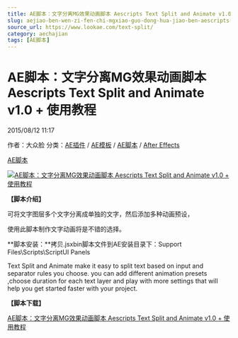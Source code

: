 ```yaml
---
title: AE脚本：文字分离MG效果动画脚本 Aescripts Text Split and Animate v1.0 + 使用教程
slug: aejiao-ben-wen-zi-fen-chi-mgxiao-guo-dong-hua-jiao-ben-aescripts-text-split-and-animate-v1-0-shi-yong-jiao-cheng
source_url: https://www.lookae.com/text-split/
category: aechajian
tags: [AE脚本]
---
```

# AE脚本：文字分离MG效果动画脚本 Aescripts Text Split and Animate v1.0 + 使用教程

2015/08/12 11:17

作者：大众脸
分类：[AE插件](https://www.lookae.com/after-effects/aechajian/) / [AE模板](https://www.lookae.com/after-effects/other-after-effects/) / [AE脚本](https://www.lookae.com/after-effects/aescripts/) / [After Effects](https://www.lookae.com/after-effects/)

[AE脚本](https://www.lookae.com/tag/ae%e8%84%9a%e6%9c%ac/)

[![AE脚本：文字分离MG效果动画脚本 Aescripts Text Split and Animate v1.0 + 使用教程](https://www.lookae.com/wp-content/uploads/2015/08/Text-Split.jpg "AE脚本：文字分离MG效果动画脚本 Aescripts Text Split and Animate v1.0 + 使用教程-LookAE.com")](https://www.lookae.com/wp-content/uploads/2015/08/Text-Split.jpg)

**【脚本介绍】**

可将文字图层多个文字分离成单独的文字，然后添加多种动画预设，

使用此脚本制作文字动画将是不错的选择。

**脚本安装：**拷贝.jsxbin脚本文件到AE安装目录下：Support Files\Scripts\ScriptUI Panels

Text Split and Animate make it easy to split text based on input and separator rules you choose. you can add different animation presets ,choose duration for each text layer and play with more settings that will help you get started faster with your project.

**【脚本下载】**

[AE脚本：文字分离MG效果动画脚本 Aescripts Text Split and Animate v1.0 + 使用教程](https://www.400gb.com/file/112205978)
